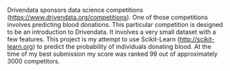 Drivendata sponsors data science competitions (https://www.drivendata.org/competitions). One of those competitions involves predicting blood donations. This particular competition is designed to be an introduction to Drivendata. It involves a very small dataset with a few features. This project is my attempt to use Scikit-Learn (http://scikit-learn.org) to predict the probability of individuals donating blood. At the time of my best submission my score was ranked 99 out of approximately 3000 competitors.
